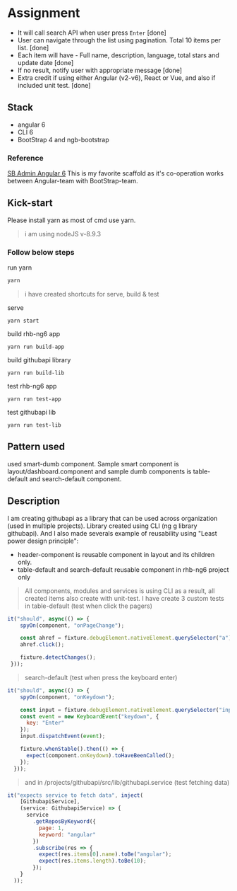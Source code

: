 # Assignment
- It will call search API when user press `Enter` [done]
- User can navigate through the list using pagination. Total 10 items per list. [done]
- Each item will have - Full name, description, language, total stars and update date [done]
- If no result, notify user with appropriate message [done]
- Extra credit if using either Angular (v2-v6), React or Vue, and also if included unit test. [done]

## Stack
- angular 6
- CLI 6
- BootStrap 4 and ngb-bootstrap

### Reference
[SB Admin Angular 6](https://github.com/start-angular/SB-Admin-BS4-Angular-6)
This is my favorite scaffold as it's co-operation works between Angular-team with BootStrap-team.

## Kick-start
Please install yarn as most of cmd use yarn. 

> i am using nodeJS v-8.9.3

### Follow below steps
run yarn
```bash
yarn
```

> i have created shortcuts for serve, build & test

serve
```based
yarn start
```

build rhb-ng6 app
```based
yarn run build-app
```

build githubapi library
```based
yarn run build-lib
```

test rhb-ng6 app
```based
yarn run test-app
```

test githubapi lib
```based
yarn run test-lib
```

## Pattern used
used smart-dumb component. Sample smart component is layout/dashboard.component and sample dumb components is table-default and search-default component. 

## Description
I am creating githubapi as a library that can be used across organization (used in multiple projects). Library created using CLI (ng g library githubapi). And I also made severals example of reusability using "Least power design principle":

- header-component is reusable component in layout and its children only.
- table-default and search-default reusable component in rhb-ng6 project only

> All components, modules and services is using CLI as a result, all created items also create with unit-test. 
> I have create 3 custom tests in table-default (test when click the pagers)

```javascript
it("should", async(() => {
    spyOn(component, "onPageChange");

    const ahref = fixture.debugElement.nativeElement.querySelector("a");
    ahref.click();

    fixture.detectChanges();
 }));
```

> search-default (test when press the keyboard enter)

```javascript
it("should", async(() => {
    spyOn(component, "onKeydown");

    const input = fixture.debugElement.nativeElement.querySelector("input");
    const event = new KeyboardEvent("keydown", {
      key: "Enter"
    });
    input.dispatchEvent(event);

    fixture.whenStable().then(() => {
      expect(component.onKeydown).toHaveBeenCalled();
    });
  }));
```

> and in /projects/githubapi/src/lib/githubapi.service (test fetching data)

```javascript
it("expects service to fetch data", inject(
    [GithubapiService],
    (service: GithubapiService) => {
      service
        .getReposByKeyword({
          page: 1,
          keyword: "angular"
        })
        .subscribe(res => {
          expect(res.items[0].name).toBe("angular");
          expect(res.items.length).toBe(10);
        });
    }
  ));
```
